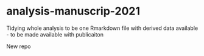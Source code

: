 # analysis-manuscrip-2021
Tidying whole analysis to be one Rmarkdown file with derived data available - to be made available with publicaiton

New repo
